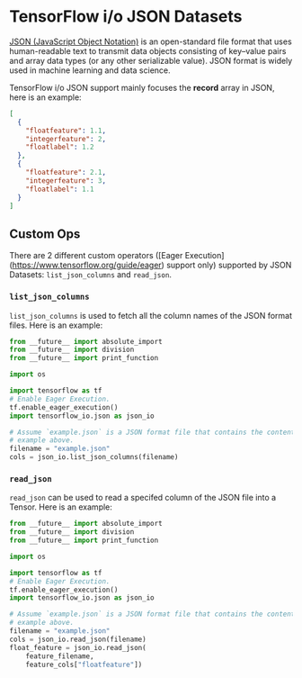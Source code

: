 # TensorFlow i/o JSON Datasets
[JSON (JavaScript Object Notation)](https://www.json.org/) is an open-standard
file format that uses human-readable text to transmit data objects consisting
of key–value pairs and array data types (or any other serializable value). JSON 
format is widely used in machine learning and data science.

TensorFlow i/o JSON support mainly focuses the **record** array in JSON, here is
an example:
```json
[
  {
    "floatfeature": 1.1,
    "integerfeature": 2,
    "floatlabel": 1.2
  },
  {
    "floatfeature": 2.1,
    "integerfeature": 3,
    "floatlabel": 1.1  
  }
]
```

## Custom Ops
There are 2 different custom operators ([Eager Execution]
(https://www.tensorflow.org/guide/eager) support only) supported by JSON Datasets: 
`list_json_columns` and `read_json`.

### `list_json_columns`
`list_json_columns` is used to fetch all the column names of the JSON format files.
Here is an example:
```python
from __future__ import absolute_import
from __future__ import division
from __future__ import print_function

import os

import tensorflow as tf
# Enable Eager Execution.
tf.enable_eager_execution() 
import tensorflow_io.json as json_io

# Assume `example.json` is a JSON format file that contains the content of the
# example above.
filename = "example.json"
cols = json_io.list_json_columns(filename) 
```

### `read_json`
`read_json` can be used to read a specifed column of the JSON file into a Tensor.
Here is an example:
```python
from __future__ import absolute_import
from __future__ import division
from __future__ import print_function

import os

import tensorflow as tf
# Enable Eager Execution.
tf.enable_eager_execution() 
import tensorflow_io.json as json_io

# Assume `example.json` is a JSON format file that contains the content of the
# example above.
filename = "example.json"
cols = json_io.read_json(filename)
float_feature = json_io.read_json(
    feature_filename,
    feature_cols["floatfeature"])
```
